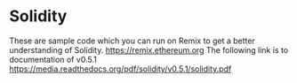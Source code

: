 # Solidity

These are sample code which you can run on Remix to get a better understanding of Solidity.
https://remix.ethereum.org
The following link is to documentation of v0.5.1
https://media.readthedocs.org/pdf/solidity/v0.5.1/solidity.pdf
